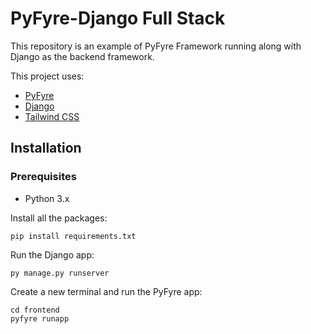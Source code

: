 # PyFyre-Django Full Stack
This repository is an example of PyFyre Framework running along with Django as the backend framework.

This project uses:
- [PyFyre](https://github.com/pyfyre/pyfyre)
- [Django](https://djangoproject.com)
- [Tailwind CSS](https://tailwindcss.com)

## Installation

### Prerequisites
- Python 3.x

Install all the packages:
```
pip install requirements.txt
```

Run the Django app:
```
py manage.py runserver
```

Create a new terminal and run the PyFyre app:
```
cd frontend
pyfyre runapp
```